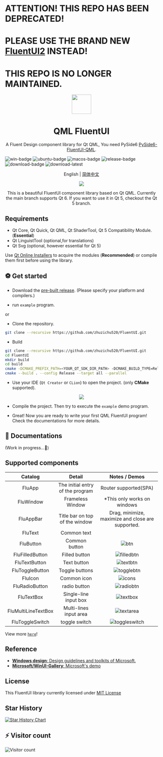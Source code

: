 # ATTENTION! THIS REPO HAS BEEN DEPRECATED!
# PLEASE USE THE BRAND NEW [FluentUI2](https://github.com/zhuzichu520/FluentUI2) INSTEAD!
# THIS REPO IS NO LONGER MAINTAINED.
<div align=center>
<img width=64 src="doc/preview/fluent_design.svg">

# QML FluentUI

A Fluent Design component library for Qt QML, You need PySide6 [PySide6-FluentUI-QML](https://github.com/zhuzichu520/PySide6-FluentUI-QML).

</div>

![win-badge] ![ubuntu-badge] ![macos-badge] ![release-badge] ![download-badge] ![download-latest]

<div align=center>

English | [简体中文](README_zh_CN.md)

<img src="doc/preview/demo_large.png">

</div>

[win-link]: https://github.com/zhuzichu520/FluentUI/actions?query=workflow%3AWindows "WindowsAction"
[win-badge]: https://github.com/zhuzichu520/FluentUI/workflows/Windows/badge.svg  "Windows"
[ubuntu-link]: https://github.com/zhuzichu520/FluentUI/actions?query=workflow%3AUbuntu "UbuntuAction"
[ubuntu-badge]: https://github.com/zhuzichu520/FluentUI/workflows/Ubuntu/badge.svg "Ubuntu"
[macos-link]: https://github.com/zhuzichu520/FluentUI/actions?query=workflow%3AMacOS "MacOSAction"
[macos-badge]: https://github.com/zhuzichu520/FluentUI/workflows/MacOS/badge.svg "MacOS"
[release-link]: https://github.com/zhuzichu520/FluentUI/releases "Release status"
[release-badge]: https://img.shields.io/github/release/zhuzichu520/FluentUI.svg?style=flat-square "Release status"
[download-link]: https://github.com/zhuzichu520/FluentUI/releases/latest "Download status"
[download-badge]: https://img.shields.io/github/downloads/zhuzichu520/FluentUI/total.svg "Download status"
[download-latest]: https://img.shields.io/github/downloads/zhuzichu520/FluentUI/latest/total.svg "latest status"

<p align=center>
This is a beautiful FluentUI component library based on Qt QML. Currently the main branch supports Qt 6. If you want to use it in Qt 5, checkout the Qt 5 branch.
</p>

## Requirements

+ Qt Core, Qt Quick, Qt QML, Qt ShaderTool, Qt 5 Compatibility Module. (**Essential**)
+ Qt LinguistTool (optional,for translations)
+ Qt Svg (optional, however essential for Qt 5)

Use [Qt Online Installers](https://download.qt.io/archive/online_installers/) to acquire the modules (**Recommended**) or compile them first before using the library.

## ⚽ Get started

+ Download the [pre-built release](https://github.com/zhuzichu520/FluentUI/releases). (Please specify your platform and compilers.)

+ run `example` program.

or

+ Clone the repository.

```bash
git clone --recursive https://github.com/zhuzichu520/FluentUI.git
```

+ Build

```bash
git clone --recursive https://github.com/zhuzichu520/FluentUI.git
cd FluentUI
mkdir build
cd build
cmake -DCMAKE_PREFIX_PATH=<YOUR_QT_SDK_DIR_PATH> -DCMAKE_BUILD_TYPE=Release -GNinja <PATH_TO_THE_REPOSITORY>
cmake --build . --config Release --target all --parallel
```

+ Use your IDE (`Qt Creator` or `CLion`) to open the project. (only **CMake** supported).

<div align=center>
  <img src="doc/preview/qt_creator_project.png">
</div>

+ Compile the project. Then try to execute the `example` demo program.

+ Great! Now you are ready to write your first QML FluentUI program! Check the documentations for more details.

## 📑 Documentations

(Work in progress...🚀)

## Supported components

|       Catalog       |              Detail              |                    Notes / Demos                    |
| :-----------------: | :------------------------------: | :-------------------------------------------------: |
|       FluApp        | The initial entry of the program |                Router supported(SPA)                |
|      FluWindow      |         Frameless Window         |             *This only works on windows             |
|      FluAppBar      |  Title bar on top of the window  |  Drag, minimize, maximize and close are supported.  |
|       FluText       |           Common text            |                                                     |
|      FluButton      |          Common button           |      ![btn](doc/preview/demo_standardbtn.png)       |
|   FluFilledButton   |          Filled button           |    ![filledbtn](doc/preview/demo_filledbtn.png)     |
|    FluTextButton    |           Text button            |      ![textbtn](doc/preview/demo_textbtn.png)       |
|   FluToggleButton   |          Toggle buttons          |    ![togglebtn](doc/preview/demo_toggle_btn.png)    |
|       FluIcon       |           Common icon            |         ![icons](doc/preview/demo_icon.png)         |
|   FluRadioButton    |           radio button           |     ![radiobtn](doc/preview/demo_radiobtn.png)      |
|     FluTextBox      |      Single-line input box       |      ![textbox](doc/preview/demo_textbox.png)       |
| FluMultiLineTextBox |      Multi-lines input area      | ![textarea](doc/preview/demo_multiline_textbox.png) |
|   FluToggleSwitch   |          toggle switch           | ![toggleswitch](doc/preview/demo_toggle_switch.png) |

View more [`here`](doc/md/all_components.md)!

## Reference

+ [**Windows design**: Design guidelines and toolkits of Microsoft.](https://learn.microsoft.com/en-us/windows/apps/design/)
+ [**Microsoft/WinUI-Gallery**: Microsoft's demo](https://github.com/microsoft/WinUI-Gallery)

## License

This FluentUI library currently licensed under [MIT License](./License)

## Star History

[![Star History Chart](https://api.star-history.com/svg?repos=zhuzichu520/FluentUI&type=Date)](https://star-history.com/#zhuzichu520/FluentUI&Date)

## ⚡ Visitor count

![Visitor count](https://profile-counter.glitch.me/zhuzichu520-FluentUI/count.svg)
